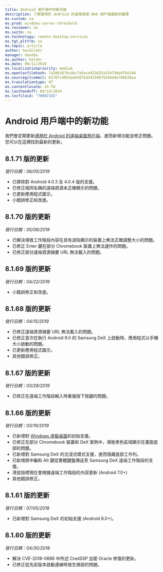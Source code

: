 ```yaml
---
title: Android 用戶端中的新功能
description: 了解適用於 Android 的遠端桌面 Web 用戶端最新的變更
ms.custom: na
ms.prod: windows-server-threshold
ms.reviewer: na
ms.suite: na
ms.technology: remote-desktop-services
ms.tgt_pltfrm: na
ms.topic: article
author: heidilohr
manager: daveba
ms.author: helohr
ms.date: 09/11/2019
ms.localizationpriority: medium
ms.openlocfilehash: 7a2061878cdbc7a5ace923835a334736e976e248
ms.sourcegitcommit: 61767c405da44507bd3433967543644e760b20aa
ms.translationtype: HT
ms.contentlocale: zh-TW
ms.lasthandoff: 09/14/2019
ms.locfileid: "70987335"
---
```

# <a name="whats-new-in-the-android-client"></a>Android 用戶端中的新功能

我們會定期更新[適用於 Android 的遠端桌面用戶端](remote-desktop-android.md)，進而新增功能並修正問題。 您可以在這裡找到最新的更新。

## <a name="updates-for-version-8171"></a>8\.1.71 版的更新

*發行日期：06/05/2019*

- 已移除對 Android 4.0.3 及 4.0.4 版的支援。
- 已修正相同名稱的遠端資源未正確顯示的問題。
- 已更新應用程式圖示。
- 小錯誤修正和改進。

## <a name="updates-for-version-8170"></a>8\.1.70 版的更新

*發行日期：05/06/2019*

- 已解決導致工作階段內容在具有波陷顯示的裝置上無法正確調整大小的問題。
- 已修正 Enter 鍵在部分 Chromebook 裝置上無法運作的問題。
- 已修正部分遠端資源摘要 URL 無法載入的問題。

## <a name="updates-for-version-8169"></a>8\.1.69 版的更新

*發行日期：04/22/2019*

- 小錯誤修正和改進。

## <a name="updates-for-version-8168"></a>8\.1.68 版的更新

*發行日期：04/15/2019*

- 已修正遠端資源摘要 URL 無法載入的問題。
- 已修正首次在執行 Android 9.0 的 Samsung DeX 上啟動時，應用程式以手機大小啟動的問題。
- 已更新應用程式圖示。
- 其他錯誤修正。

## <a name="updates-for-version-8167"></a>8\.1.67 版的更新

*發行日期：03/28/2019*

- 已修正在遠端工作階段輸入時重複按下按鍵的問題。

## <a name="updates-for-version-8166"></a>8\.1.66 版的更新

*發行日期：03/19/2019*

- 已新增對 [Windows 虛擬桌面](https://aka.ms/wvd)的初始支援。
- 已修正在部分 Chromebook 裝置和 DeX 案例中，導致黑色區域顯示在畫面底部的問題。
- 已新增對 Samsung DeX 的沈浸式模式支援，進而隱藏底部工作列。
- 已新增將中繼和 Alt 鍵從實體鍵盤傳送至 Samsung DeX 遠端工作階段的支援。
- 滑鼠指標現在會根據遠端工作階段的內容更新 (Android 7.0+)
- 其他錯誤修正。

## <a name="updates-for-version-8161"></a>8\.1.61 版的更新

*發行日期：07/05/2018*

- 已新增對 Samsung DeX 的初始支援 (Android 8.0+)。

## <a name="updates-for-version-8160"></a>8\.1.60 版的更新

*發行日期：04/30/2018*

- 解決 CVE-2018-0886 中所述 CredSSP 加密 Oracle 修復的更新。
- 已修正從先前版本啟動連線時發生損毀的問題。
